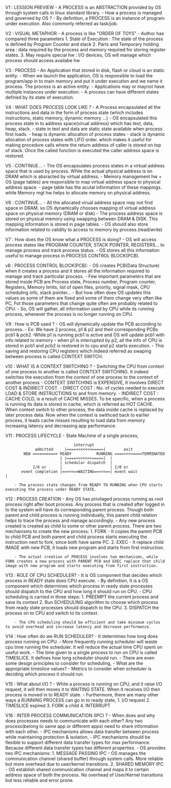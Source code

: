V1 : LESSION PREVIEW
        - A PROCESS is an ABSTRACTION provided by OS through system calls in linux standard library.
        - How a process is managed and governed by OS ? 
        - By definition, a PROCESS is an instance of program under execution. Also commonly referred as task/job.

V2 : VISUAL METAPHOR
        - A process is like "ORDER OF TOYS"
        - Author has compared three parameters 
            1. State of Execution : The state of the process is defined by Program Counter and stack
            2. Parts and Temporary holding area : data required by the process and memory required for storing register states.
            3. May require special hw : I/O devices, OS will manage which process should access availabe hw

V3 : PROCESS
        - An Application that stored in disk, flash or cloud is an static entity.
        - When we launch the application, OS is responsible to load the program/app in to main memory and put it under execution and we name it process. The process is an active entity.
        - Applications may or maynot have multiple instances under execution. 
        - A process can have different states defined by its state of execution.

V4 : WHAT DOES PROCESS LOOK LIKE ?
        - A Process encapsulated all the instructions and data in the form of process state (which includes instructions, static memory, dynamic memory ...)
        - OS encapsulated this process state in to address space(virual address) which has text, data, heap, stack.
        - state in text and data are static state available when process first loads.
        - heap is dynamic allocation of process states
        - stack is dynamic allocation of process states with LIFO order. which makes it useful for making procedure calls where the return address of caller is stored on top of stack. Once the called function is executed the caller address space is restored.

V5 : CONTINUE...
        - The OS encapsulates process states in a virtual address space that is used by process. While the actual physical address is on DRAM which is absracted by virtual address.
        - Memory management hw + OS (page tables) are responsible to map virtual address space to physical address space.
        - page table has the acutal information of these mappings. while Memory mgt hw helps to allocate memory on physical address.

V6 : CONTINUE...
        - All the allocated virual address space may not find space in DRAM, so OS dynamically chooses mapping of virtual address space on physical memory (DRAM or disk)
        - The process address space is stored on physical memory using swapping between DRAM & DISK. This mapping information is stored in page tables.
        - OS should also store information related to validity to access to memory by process.(read/write)

V7 : How does the OS know what a PROCESS is doing?
		- OS will access process states like PROGRAM COUNTER, STACK POINTER, REGISTERS... to manage process and track process status. 
		- OS stores all this information useful to manage process in PROCESS CONTROL BLOCK(PCB).

v8 : PROCESS CONTROL BLOCK(PCB):
		- OS creates PCB(Data Structure) when it creates a process and it stores all the information required to manage and track particular process.
		- Few important parameters that are stored inside PCB are Process state, Process number, Program counter, Registers, Memory limits, list of open files, priority, signal mask, CPU scheduling info, stack pointer...
		- But how often does OS updates this values as some of them are fixed and some of them change very often like PC, Fot those parameters that change quite often are probably related to CPU.
		- So, OS will gather, all information used by CPU while its running process, whenever the process is no longer running on CPU.

V9 : How is PCB used ?
		- OS will dynamically update the PCB according to process.
		- Ex: We have 2 process, p1 & p2 and their corresponding PCBs pcb1 & pcb2 
				-While p1 is running pcb1 is active and OS will update pcb1 with info related to memory 
				- when p1 is interrupted by p2, all the info of CPU is stored in pcb1 and pcb2 is restored in to cpu and p2 starts execution.
				- This saving and restoring CPU registers which indeed referred as swaping between process is called CONTEXT SWITCH.

v10 : WHAT IS A CONTEXT SWITCHING ?
		- Switching the CPU from context of one process to another is called CONTEXT SWITCHING.	It indeed switches the execution from the context of one process to the context of another process
		- CONTEXT SWITCHING is EXPENSIVE, It involves DIRECT COST & INDIRECT COST. 
		- DIRECT COST : No. of cycles needed to execute LOAD & STORE INSTRUCTIONS to and from memory.
		- INDIRECT COST : CACHE COLD, is a result of CACHE MISSES. To be specific, when a process is 					running its data is stored in cache, which is referred as HOT CACHE. When 					context switch to other process, the data inside cache is replaced by later 					process data. Now when the context is swithced back to earlier process, 					it leads cache misses resulting to load data from memory increasing 						latency and decreasing app performance.

V11 : PROCESS LIFECYCLE
		- State Machine of a single process,

								  interrupt
				 admitted	  |====<<<<<<<=====|	    exit
			NEW ==========> READY			RUNNING ====>>>>====TERMINATED
							| |====>>>>>>>=====|  |
							| schedular dispatch  |
				I/O	or		|  					  | I/0 or 
		   event completion |==<<<==WAITING==<<<==| event wait  					  |

		- The process state changes from READY TO RUNNING when CPU starts executing the process under READY STATE.

V12 : PROCESS CREATION
		- Any OS has privilaged process running as root process right after boot process. Any process that is created after logged in to the system will have its corresponding parent process. Though both parent and child process is running individually, this parent child relation helps to trace the process and manage accordingly.
		- Any new process created is created as child to some or other parent process. There are two mechanisms to create the new process:
			1. FORK - It copies the parent PCB to child PCB and both parent and child process starts executing the instruction next to fork, since both have same PC.
			2. EXEC - It replace child IMAGE with new PCB, it loads new program and starts from first instruction.

		- The actual creation of PROCESS involves two mechanisms, while FORK creates a new process with PARENT PCB and EXEC replace that child image with new program and starts executing from first instruction.

V13 : ROLE OF CPU SCHEDULER?
		- It is OS component that decides which process in READY state does CPU execute.
		- By definition, It is a OS component which determines which process in ready state processes should dispatch to the CPU and how long it should run on CPU.
		- CPU scheduling is carried in three steps:
			1. PREEMPT the current process and save its context
			2. Run SCHEDULING algorithm to choose which process from ready state processes should dispatch to the CPU.
			3. DISPATCH the process on to CPU and switch to its context.

		- The CPU scheduling should be efficient and take minimum cycles to avoid overhead and increase latency and decrease performance.

V14 : How often do we RUN SCHEDULER?
		- It determines how long does process running on CPU.
		- More frequently running scheduler will waste cpu time running the scheduler. It will reduce the actual time CPU spent on useful work.
		- The time given to a single process to run on CPU is called TIMESLICE. It defines how long scheduler should run.
		- There are even some design principles to consider for scheduling,
			- What are the appropriate timeslice values?
			- Metrics to consider when scheduler is deciding which process it should run.

V15 : What about I/O ? 
		- While a process is running on CPU, and it raise I/O request, it will then moves it to WAITING STATE. When it receives I/O then process is moved in to READY state.
		- Furthermore, there are many other ways a RUNNING PROCESS can go in to ready state,
			1. I/O request
			2. TIMESLICE expired
			3. FORK a child
			4. INTERRUPT 

V16 : INTER PROCESS COMMUNICATION (IPC) ?
		- When does and why does processes needs to communicate with each other?
			Any two process(belong to same app or different apps) need to share information with each other.
		- IPC mechanisms allows data transfer between process while maintaining protection & isolation.
		- IPC mechanisms should be flexible to support different data transfer types for max performance. Because different data transfer types has different properties.
		- OS provides two IPC mechanisms:
			1. MESSAGE PASSING IPC - OS manages the communication channel (shared buffer) through system calls. More reliable but more overhead due to user/kernel transitions.
			2. SHARED MEMORY IPC - OS establish shared communication channel and maps it to certain address space of both the process. No overhead of User/Kernel transitions but less reliable and error prone.
